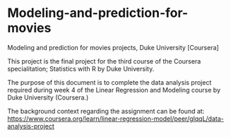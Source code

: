 # Modeling-and-prediction-for-movies
Modeling and prediction for movies projects, Duke University [Coursera]

This project is the final project for the third course of the 
Coursera specialitation; Statistics with  R by Duke University.

The purpose of this document is to complete the data analysis project required during week 4 of the Linear Regression and Modeling course by Duke University (Coursera.)

The background context regarding the assignment can be found at: https://www.coursera.org/learn/linear-regression-model/peer/gIqqL/data-analysis-project



